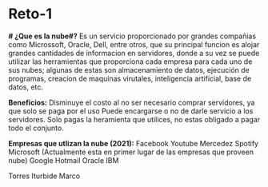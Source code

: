 # Reto-1

**# ¿Que es la nube#?**
Es un servicio proporcionado por grandes compañias como Microssoft, Oracle, Dell, entre otros, que su principal funcion es alojar grandes cantidades
de informacion en servidores, donde a su vez se puede utilizar las herramientas que proporciona cada empresa para cada uno de sus nubes; algunas de estas son almacenamiento de datos, ejecución de programas, creacion de maquinas virutales, inteligencia artificial, base de datos, etc.

**Beneficios:**
Disminuye el costo al no ser necesario comprar servidores, ya que solo se paga por el uso
Puede encargarse o no de darle servicio a los servidores.
Solo pagas la heramienta que utilices, no estas obligado a pagar todo el conjunto.

**Empresas que utlizan la nube (2021):**
Facebook
Youtube
Mercedez
Spotify
Microsoft (Actualmente esta en primer lugar de las empresas que proveen nube)
Google
Hotmail
Oracle
IBM

Torres Iturbide Marco

